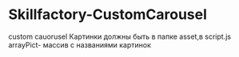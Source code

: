# Skillfactory-CustomCarousel
custom cauorusel
Картинки должны быть в папке asset,в script.js arrayPict- массив с названиями картинок

